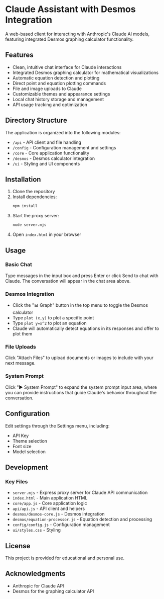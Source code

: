 # Claude Assistant with Desmos Integration

A web-based client for interacting with Anthropic's Claude AI models, featuring integrated Desmos graphing calculator functionality.

## Features

- Clean, intuitive chat interface for Claude interactions
- Integrated Desmos graphing calculator for mathematical visualizations
- Automatic equation detection and plotting
- Direct point and equation plotting commands
- File and image uploads to Claude
- Customizable themes and appearance settings
- Local chat history storage and management
- API usage tracking and optimization

## Directory Structure

The application is organized into the following modules:

- `/api` - API client and file handling
- `/config` - Configuration management and settings
- `/core` - Core application functionality
- `/desmos` - Desmos calculator integration
- `/ui` - Styling and UI components

## Installation

1. Clone the repository
2. Install dependencies:
   ```bash
   npm install
   ```
3. Start the proxy server:
   ```bash
   node server.mjs
   ```
4. Open `index.html` in your browser

## Usage

### Basic Chat

Type messages in the input box and press Enter or click Send to chat with Claude. The conversation will appear in the chat area above.

### Desmos Integration

- Click the "📊 Graph" button in the top menu to toggle the Desmos calculator
- Type `plot (x,y)` to plot a specific point
- Type `plot y=x^2` to plot an equation
- Claude will automatically detect equations in its responses and offer to plot them

### File Uploads

Click "Attach Files" to upload documents or images to include with your next message.

### System Prompt

Click "► System Prompt" to expand the system prompt input area, where you can provide instructions that guide Claude's behavior throughout the conversation.

## Configuration

Edit settings through the Settings menu, including:

- API Key
- Theme selection
- Font size
- Model selection

## Development

### Key Files

- `server.mjs` - Express proxy server for Claude API communication
- `index.html` - Main application HTML
- `core/app.js` - Core application logic
- `api/api.js` - API client and helpers
- `desmos/desmos-core.js` - Desmos integration
- `desmos/equation-processor.js` - Equation detection and processing
- `config/config.js` - Configuration management
- `ui/styles.css` - Styling

## License

This project is provided for educational and personal use.

## Acknowledgments

- Anthropic for Claude API
- Desmos for the graphing calculator API